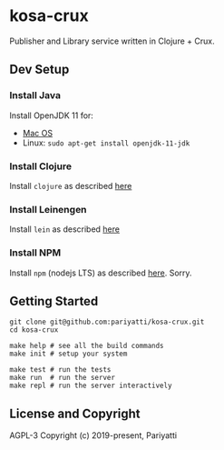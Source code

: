 # kosa-crux

Publisher and Library service written in Clojure + Crux.

## Dev Setup

### Install Java

Install OpenJDK 11 for:

- [Mac OS](https://gist.github.com/deobald/00b16090a932c793379cae6422206491)
- Linux: `sudo apt-get install openjdk-11-jdk`

### Install Clojure
Install `clojure` as described [here](https://www.clojure.org/guides/getting_started)

### Install Leinengen
Install `lein` as described [here](https://leiningen.org/#install)

### Install NPM
Install `npm` (nodejs LTS) as described [here](https://nodejs.org/en/download/). Sorry.


## Getting Started

```shell
git clone git@github.com:pariyatti/kosa-crux.git
cd kosa-crux

make help # see all the build commands
make init # setup your system

make test # run the tests
make run  # run the server
make repl # run the server interactively
```

## License and Copyright

AGPL-3
Copyright (c) 2019-present, Pariyatti
